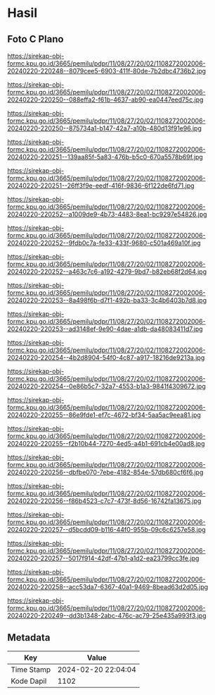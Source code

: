 # Hasil

## Foto C Plano

https://sirekap-obj-formc.kpu.go.id/3665/pemilu/pdpr/11/08/27/20/02/1108272002006-20240220-220248--8079cee5-6903-411f-80de-7b2dbc4736b2.jpg

https://sirekap-obj-formc.kpu.go.id/3665/pemilu/pdpr/11/08/27/20/02/1108272002006-20240220-220250--088effa2-f61b-4637-ab90-ea0447eed75c.jpg

https://sirekap-obj-formc.kpu.go.id/3665/pemilu/pdpr/11/08/27/20/02/1108272002006-20240220-220250--875734a1-b147-42a7-a10b-480d13f91e96.jpg

https://sirekap-obj-formc.kpu.go.id/3665/pemilu/pdpr/11/08/27/20/02/1108272002006-20240220-220251--139aa85f-5a83-476b-b5c0-670a5578b69f.jpg

https://sirekap-obj-formc.kpu.go.id/3665/pemilu/pdpr/11/08/27/20/02/1108272002006-20240220-220251--26ff3f9e-eedf-416f-9836-6f122de6fd71.jpg

https://sirekap-obj-formc.kpu.go.id/3665/pemilu/pdpr/11/08/27/20/02/1108272002006-20240220-220252--a1009de9-4b73-4483-8ea1-bc9297e54826.jpg

https://sirekap-obj-formc.kpu.go.id/3665/pemilu/pdpr/11/08/27/20/02/1108272002006-20240220-220252--9fdb0c7a-fe33-433f-9680-c501a469a10f.jpg

https://sirekap-obj-formc.kpu.go.id/3665/pemilu/pdpr/11/08/27/20/02/1108272002006-20240220-220252--a463c7c6-a192-4279-9bd7-b82eb68f2d64.jpg

https://sirekap-obj-formc.kpu.go.id/3665/pemilu/pdpr/11/08/27/20/02/1108272002006-20240220-220253--8a498f6b-d7f1-492b-ba33-3c4b6403b7d8.jpg

https://sirekap-obj-formc.kpu.go.id/3665/pemilu/pdpr/11/08/27/20/02/1108272002006-20240220-220253--ad3148ef-9e90-4dae-a1db-da48083411d7.jpg

https://sirekap-obj-formc.kpu.go.id/3665/pemilu/pdpr/11/08/27/20/02/1108272002006-20240220-220254--4b2d8904-54f0-4c87-a917-18216de9213a.jpg

https://sirekap-obj-formc.kpu.go.id/3665/pemilu/pdpr/11/08/27/20/02/1108272002006-20240220-220254--0e86b5c7-32a7-4553-b1a3-9841f4309672.jpg

https://sirekap-obj-formc.kpu.go.id/3665/pemilu/pdpr/11/08/27/20/02/1108272002006-20240220-220255--86e9fde1-ef7c-4672-bf34-5aa5ac9eea81.jpg

https://sirekap-obj-formc.kpu.go.id/3665/pemilu/pdpr/11/08/27/20/02/1108272002006-20240220-220255--f2b10b44-7270-4ed5-a4b1-691cb4e00ad8.jpg

https://sirekap-obj-formc.kpu.go.id/3665/pemilu/pdpr/11/08/27/20/02/1108272002006-20240220-220256--dbfbe070-7ebe-4182-854e-57db680cf6f6.jpg

https://sirekap-obj-formc.kpu.go.id/3665/pemilu/pdpr/11/08/27/20/02/1108272002006-20240220-220256--f86b4523-c7c7-473f-8d56-16742fa13675.jpg

https://sirekap-obj-formc.kpu.go.id/3665/pemilu/pdpr/11/08/27/20/02/1108272002006-20240220-220257--d5bcdd09-b116-44f0-955b-09c6c6257e58.jpg

https://sirekap-obj-formc.kpu.go.id/3665/pemilu/pdpr/11/08/27/20/02/1108272002006-20240220-220257--5017f914-42df-47b1-a1d2-ea23799cc3fe.jpg

https://sirekap-obj-formc.kpu.go.id/3665/pemilu/pdpr/11/08/27/20/02/1108272002006-20240220-220258--acc53da7-6367-40a1-9469-8bead63d2d05.jpg

https://sirekap-obj-formc.kpu.go.id/3665/pemilu/pdpr/11/08/27/20/02/1108272002006-20240220-220249--dd3b1348-2abc-476c-ac79-25e435a993f3.jpg


## Metadata

| Key        | Value               |
| ---------- | ------------------- |
| Time Stamp | 2024-02-20 22:04:04 |
| Kode Dapil | 1102                |



